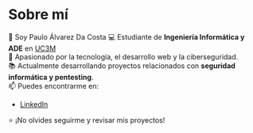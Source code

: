 # Sobre mí

👋 Soy Paulo Álvarez Da Costa
💻 Estudiante de **Ingeniería Informática y ADE** en [UC3M](https://www.uc3m.es/)  
🚀 Apasionado por la tecnología, el desarrollo web y la ciberseguridad.  
📚 Actualmente desarrollando proyectos relacionados con **seguridad informática y pentesting**.  
📫 Puedes encontrarme en:  
   - [LinkedIn](https://www.linkedin.com/in/tuusuario/)  
   
⭐ ¡No olvides seguirme y revisar mis proyectos!  

